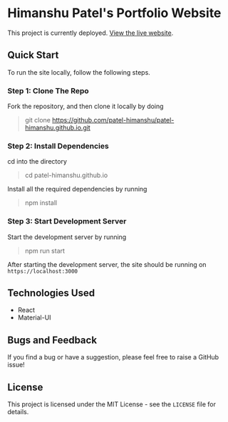 # Himanshu Patel's Portfolio Website

This project is currently deployed. [View the live website](https://patel-himanshu.github.io/).

## Quick Start

To run the site locally, follow the following steps.

<!-- NOTE: The default branch for this repo is `master`, when you push or pull make sure you specify the correct branch. -->

### Step 1: Clone The Repo

Fork the repository, and then clone it locally by doing
> git clone https://github.com/patel-himanshu/patel-himanshu.github.io.git 

### Step 2: Install Dependencies

cd into the directory
> cd patel-himanshu.github.io

Install all the required dependencies by running
> npm install

### Step 3: Start Development Server

Start the development server by running
> npm run start

After starting the development server, the site should be running on `https://localhost:3000`

## Technologies Used

- React
- Material-UI
## Bugs and Feedback

If you find a bug or have a suggestion, please feel free to raise a GitHub issue!

## License

This project is licensed under the MIT License - see the `LICENSE` file for details.
